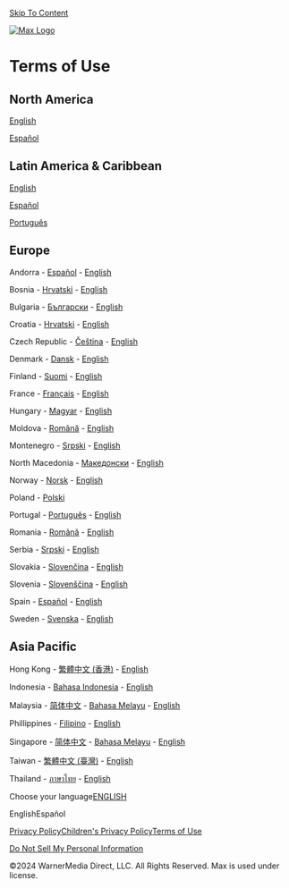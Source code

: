 [Skip To Content](javascript:void(0);)

[![Max Logo](/img/max-h-w-l.svg)](https://www.hbomax.com/)

Terms of Use
============

North America
-------------

[English](https://www.hbomax.com/terms-of-use/en-us)

[Español](https://www.hbomax.com/terms-of-use/es-us)

Latin America & Caribbean
-------------------------

[English](https://www.hbomax.com/terms-of-use/en-latam)

[Español](https://www.hbomax.com/terms-of-use/es-latam)

[Português](https://www.hbomax.com/terms-of-use/pt-latam)

Europe
------

Andorra - [Español](https://www.hbomax.com/terms-of-use/es-ad-emea) - [English](https://www.hbomax.com/terms-of-use/en-emea)

Bosnia - [Hrvatski](https://www.hbomax.com/terms-of-use/hr-emea) - [English](https://www.hbomax.com/terms-of-use/en-emea)

Bulgaria - [Български](https://www.hbomax.com/terms-of-use/bg-emea) - [English](https://www.hbomax.com/terms-of-use/en-emea)

Croatia - [Hrvatski](https://www.hbomax.com/terms-of-use/hr-emea) - [English](https://www.hbomax.com/terms-of-use/en-emea)

Czech Republic - [Čeština](https://www.hbomax.com/terms-of-use/cs-emea) - [English](https://www.hbomax.com/terms-of-use/en-emea)

Denmark - [Dansk](https://www.hbomax.com/terms-of-use/da-emea) - [English](https://www.hbomax.com/terms-of-use/en-emea)

Finland - [Suomi](https://www.hbomax.com/terms-of-use/fi-emea) - [English](https://www.hbomax.com/terms-of-use/en-emea)

France - [Français](https://www.hbomax.com/terms-of-use/fr-emea) - [English](https://www.hbomax.com/terms-of-use/en-fr)

Hungary - [Magyar](https://www.hbomax.com/terms-of-use/hu-emea) - [English](https://www.hbomax.com/terms-of-use/en-emea)

Moldova - [Română](https://www.hbomax.com/terms-of-use/ro-emea) - [English](https://www.hbomax.com/terms-of-use/en-emea)

Montenegro - [Srpski](https://www.hbomax.com/terms-of-use/sr-emea) - [English](https://www.hbomax.com/terms-of-use/en-emea)

North Macedonia - [Македонски](https://www.hbomax.com/terms-of-use/mk-emea) - [English](https://www.hbomax.com/terms-of-use/en-emea)

Norway - [Norsk](https://www.hbomax.com/terms-of-use/no-emea) - [English](https://www.hbomax.com/terms-of-use/en-emea)

Poland - [Polski](https://www.hbomax.com/terms-of-use/pl-emea)

Portugal - [Português](https://www.hbomax.com/terms-of-use/pt-emea) - [English](https://www.hbomax.com/terms-of-use/en-emea)

Romania - [Română](https://www.hbomax.com/terms-of-use/ro-emea) - [English](https://www.hbomax.com/terms-of-use/en-ro)

Serbia - [Srpski](https://www.hbomax.com/terms-of-use/sr-emea) - [English](https://www.hbomax.com/terms-of-use/en-emea)

Slovakia - [Slovenčina](https://www.hbomax.com/terms-of-use/sk-emea) - [English](https://www.hbomax.com/terms-of-use/en-emea)

Slovenia - [Slovenščina](https://www.hbomax.com/terms-of-use/sl-emea) - [English](https://www.hbomax.com/terms-of-use/en-emea)

Spain - [Español](https://www.hbomax.com/terms-of-use/es-emea) - [English](https://www.hbomax.com/terms-of-use/en-es-emea)

Sweden - [Svenska](https://www.max.com/terms-of-use/sv-emea) - [English](https://www.hbomax.com/terms-of-use/en-emea)

Asia Pacific
------------

Hong Kong - [繁體中文 (香港)](https://www.hbomax.com/terms-of-use/zh-hk-apac) - [English](https://www.hbomax.com/terms-of-use/en-apac "Asia - English Privacy Policy")

Indonesia - [Bahasa Indonesia](https://www.hbomax.com/terms-of-use/id-apac) - [English](https://www.hbomax.com/terms-of-use/en-apac "Asia - English Privacy Policy")

Malaysia - [简体中文](https://www.hbomax.com/terms-of-use/zh-apac) - [Bahasa Melayu](https://www.hbomax.com/terms-of-use/ms-apac) - [English](https://www.hbomax.com/terms-of-use/en-apac "Asia - English Privacy Policy")

Phillippines - [Filipino](https://www.hbomax.com/terms-of-use/tl-apac) - [English](https://www.hbomax.com/terms-of-use/en-apac "Asia - English Privacy Policy")

Singapore - [简体中文](https://www.hbomax.com/terms-of-use/zh-apac) - [Bahasa Melayu](https://www.hbomax.com/terms-of-use/ms-apac) - [English](https://www.hbomax.com/terms-of-use/en-apac "Asia - English Privacy Policy")

Taiwan - [繁體中文 (臺灣)](https://www.hbomax.com/terms-of-use/zh-tw-apac) - [English](https://www.hbomax.com/terms-of-use/en-apac "Asia - English Privacy Policy")

Thailand - [ภาษาไทย](https://www.hbomax.com/terms-of-use/th-apac) - [English](https://www.hbomax.com/terms-of-use/en-apac "Asia - English Privacy Policy")

Choose your language[ENGLISH](#)

EnglishEspañol

[Privacy Policy](https://www.hbomax.com/privacy)[Children's Privacy Policy](https://www.hbomax.com/privacy/children)[Terms of Use](https://www.hbomax.com/terms-of-use)

[Do Not Sell My Personal Information](#compliance-link)

©2024 WarnerMedia Direct, LLC. All Rights Reserved. Max is used under license.